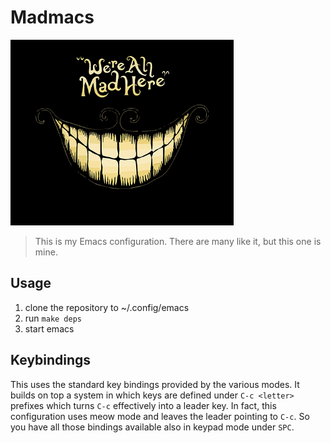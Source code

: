 # Madmacs
![img](assets/logo.png)

> This is my Emacs configuration. There are many like it, but this one is mine.

## Usage 

1. clone the repository to ~/.config/emacs
2. run `make deps`
3. start emacs 

## Keybindings

This uses the standard key bindings provided by the various modes.
It builds on top a system in which keys are defined under `C-c <letter>` prefixes which turns `C-c` effectively into a leader key.
In fact, this configuration uses meow mode and leaves the leader pointing to `C-c`.
So you have all those bindings available also in keypad mode under `SPC`.

